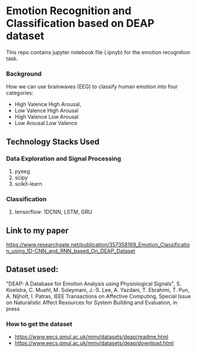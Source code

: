 # Emotion Recognition and Classification based on DEAP dataset

This repo contains jupyter notebook file (.ipnyb) for the emotion recognition task.

### Background
How we can use brainwaves (EEG) to classify human emotion into four categories: 
 - High Valence High Arousal, 
 - Low Valence High Arousal
 - High Valence Low Arousal
 - Low Arousal Low Valence

## Technology Stacks Used
### Data Exploration and Signal Processing 
1. pyeeg
2. scipy
3. scikit-learn
### Classification
1. tensorflow: 1DCNN, LSTM, GRU

## Link to my paper
https://www.researchgate.net/publication/357358169_Emotion_Classification_using_1D-CNN_and_RNN_based_On_DEAP_Dataset

## Dataset used:
"DEAP: A Database for Emotion Analysis using Physiological Signals", S. Koelstra, C. Muehl, M. Soleymani, J.-S. Lee, A. Yazdani, T. Ebrahimi, T. Pun, A. Nijholt, I. Patras, IEEE Transactions on Affective Computing, Special Issue on Naturalistic Affect Resources for System Building and Evaluation, in press
### How to get the dataset
 - https://www.eecs.qmul.ac.uk/mmv/datasets/deap/readme.html
 - https://www.eecs.qmul.ac.uk/mmv/datasets/deap/download.html
